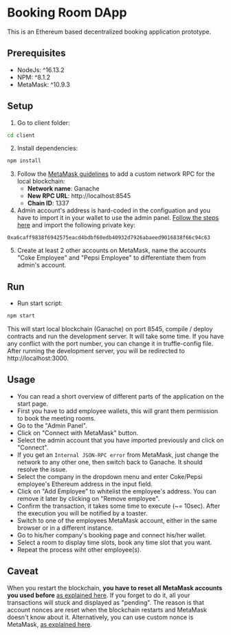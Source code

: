 # Booking Room DApp

This is an Ethereum based decentralized booking application prototype.

## Prerequisites

- NodeJs: ^16.13.2
- NPM: ^8.1.2
- MetaMask: ^10.9.3

## Setup

1. Go to client folder:
```sh
cd client
```
2. Install dependencies:
```sh
npm install
```
3. Follow the  [MetaMask guidelines](https://metamask.zendesk.com/hc/en-us/articles/360043227612-How-to-add-a-custom-network-RPC) to add a custom network RPC for the local blockchain:
    - **Network name**: Ganache
    - **New RPC URL**: http://localhost:8545
    - **Chain ID**: 1337
4. Admin account's address is hard-coded in the configuation and you have to import it in your wallet to use the admin panel. [Follow the steps here](https://metamask.zendesk.com/hc/en-us/articles/360015489331-How-to-import-an-Account) and import the following private key:
```
0xa6caff9838f6942575eacd4bdbf60edb40932d7926abaeed9016838f66c94c63
```
5. Create at least 2 other accounts on MetaMask, name the accounts "Coke Employee" and "Pepsi Employee" to differentiate them from admin's account.

## Run

- Run start script:
```sh
npm start
```

This will start local blockchain (Ganache) on port 8545, compile / deploy contracts and run the development server. It will take some time. If you have any conflict with the port number, you can change it in truffle-config file. After running the development server, you will be redirected to http://localhost:3000.

## Usage
 - You can read a short overview of different parts of the application on the start page.
 - First you have to add employee wallets, this will grant them permission to book the meeting rooms.
 - Go to the "Admin Panel".
 - Click on "Connect with MetaMask" button.
 - Select the admin account that you have imported previously and click on "Connect".
 - If you get an `Internal JSON-RPC error` from MetaMask, just change the network to any other one, then switch back to Ganache. It should resolve the issue.
 - Select the company in the dropdown menu and enter Coke/Pepsi employee's Ethereum address in the input field.
 - Click on "Add Employee" to whitelist the employee's address. You can remove it later by clicking on "Remove employee".
 - Confirm the transaction, it takes some time to execute (~= 10sec). After the execution you will be notified by a toaster.
 - Switch to one of the employees MetaMask account, either in the same browser or in a different instance.
 - Go to his/her company's booking page and connect his/her wallet.
 - Select a room to display time slots, book any time slot that you want.
 - Repeat the process wiht other employee(s).

## Caveat
When you restart the blockchain, **you have to reset all MetaMask accounts you used before** [as explained here](https://metamask.zendesk.com/hc/en-us/articles/360015488891-How-to-reset-your-wallet). If you forget to do it, all your transactions will stuck and displayed as "pending". The reason is that account nonces are reset when the blockchain restarts and MetaMask doesn't know about it. Alternatively, you can use custom nonce is MetaMask, [as explained here](https://metamask.zendesk.com/hc/en-us/articles/360015489251).